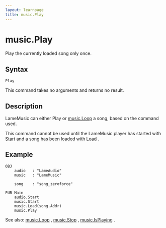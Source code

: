 ```yaml
---
layout: learnpage
title: music.Play
--- 
```


# music.Play

Play the currently loaded song only once.

## Syntax

    Play

This command takes no arguments and returns no result.

## Description

LameMusic can either Play or [music.Loop](music.Loop.html) a song, based
on the command used.

This command cannot be used until the LameMusic player has started with
[Start](https://lamestation.atlassian.net/wiki/display/MUSIC/Start) and
a song has been loaded with
[Load](https://lamestation.atlassian.net/wiki/display/MUSIC/Load) .

## Example

    OBJ
        audio   : "LameAudio"
        music   : "LameMusic"
        
        song    : "song_zeroforce"

    PUB Main
        audio.Start
        music.Start
        music.Load(song.Addr)
        music.Play

See also: [music.Loop](music.Loop.html) , [music.Stop](music.Stop.html)
, [music.IsPlaying](music.IsPlaying.html) .



